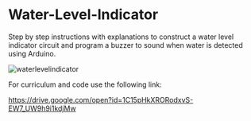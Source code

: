 # Water-Level-Indicator
Step by step instructions with explanations to construct a water level indicator circuit and program a buzzer to sound when water is detected using Arduino.

![waterlevelindicator](https://user-images.githubusercontent.com/39010672/42415484-b5aeaad8-8215-11e8-977e-ac2a7982c24d.JPG)

For curriculum and code use the following link:

https://drive.google.com/open?id=1C15pHkXRORodxvS-EW7_UW9h9i1kdjMw
